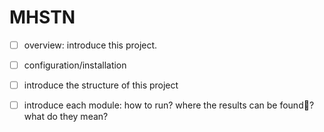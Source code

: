 # MHSTN

- [ ] overview: introduce this project.
- [ ] configuration/installation
- [ ] introduce the structure of this project
- [ ] introduce each module: how to run? where the results can be found? what do they mean?

